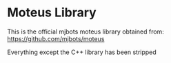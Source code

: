 # Moteus Library

This is the official mjbots moteus library obtained from: https://github.com/mjbots/moteus

Everything except the C++ library has been stripped